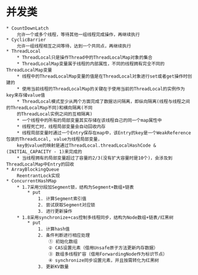 # 并发类

    * CountDownLatch
        允许一个或多个线程，等待其他一组线程完成操作，再继续执行
    * CyclicBarrier
        允许一组线程相互之间等待，达到一个共同点，再继续执行
    * ThreadLocal
        * ThreadLocal只是操作Thread中的ThreadLocalMap对象的集合
        * ThreadLocalMap变量属于线程的内部属性，不同的线程拥有完全不同的ThreadLocalMap变量
        * 线程中的ThreadLocalMap变量的值是在ThreadLocal对象进行set或者get操作时创建的
        * 使用当前线程的ThreadLocalMap的关键在于使用当前的ThreadLocal的实例作为key来存储value值
        * ThreadLocal模式至少从两个方面完成了数据访问隔离，即纵向隔离(线程与线程之间的ThreadLocalMap不同)和横向隔离(不同
        的ThreadLocal实例之间的互相隔离)
        * 一个线程中的所有的局部变量其实存储在该线程自己的同一个map属性中
        * 线程死亡时，线程局部变量会自动回收内存
        * 线程局部变量时通过一个Entry保存在map中，该Entry的key是一个WeakReference包装的ThreadLocal, value为线程局部变量，
        key到value的映射是通过ThreadLocal.threadLocalHashCode & (INITIAL_CAPACITY - 1)来完成的
        * 当线程拥有的局部变量超过了容量的2/3(没有扩大容量时是10个)，会涉及到ThreadLocalMap中Entry的回收
    * ArrayBlockingQueue
        ReentrantLock实现
    * ConcurrentHashMap
        * 1.7采用分段加Segment锁，结构为Segment+数组+链表
            * put
                1. 计算Segment索引值
                2. 尝试获取Segment对应锁
                3. 进行更新操作
        * 1.8采用synchronize+cas控制多线程同步，结构为Node数组+链表/红黑树
            * put
                1. 计算hash值
                2. 条件判断进行相应处理
                    ① 初始化数组
                    ② CAS设置元素（借用Unsafe原子方法更新内存数据）
                    ③ 数组多线程扩容（借用ForwardingNode作为标识节点）
                    ④ synchronize同步设置元素，并且按需转化为红黑树
                3. 更新KV数量